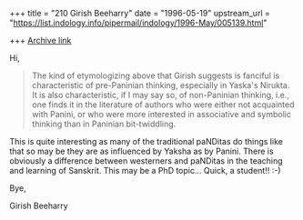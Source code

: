 +++
title = "210 Girish Beeharry"
date = "1996-05-19"
upstream_url = "https://list.indology.info/pipermail/indology/1996-May/005139.html"

+++
[Archive link](https://list.indology.info/pipermail/indology/1996-May/005139.html)

Hi,

>The kind of etymologizing above that Girish suggests is fanciful is
>characteristic of pre-Paninian thinking, especially in Yaska's Nirukta. It
>is also characteristic, if I may say so, of non-Paninian thinking, i.e.,
>one finds it in the literature of authors who were either not acquainted
>with Panini, or who were more interested in associative and symbolic
>thinking than in Paninian bit-twiddling.

This is quite interesting as many of the traditional paNDitas do things like 
that so may be they are as influenced by Yaksha as by Panini. There is 
obviously a difference between westerners and paNDitas in the teaching and 
learning of Sanskrit. This may be a PhD topic... Quick, a student!! :-)

Bye,

Girish Beeharry





